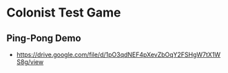 # Colonist Test Game

## Ping-Pong Demo
- https://drive.google.com/file/d/1pO3qdNEF4pXevZbOqY2FSHgW7tX1WS8g/view